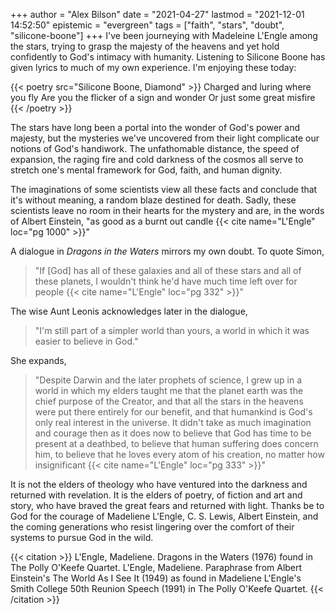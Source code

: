 +++
author = "Alex Bilson"
date = "2021-04-27"
lastmod = "2021-12-01 14:52:50"
epistemic = "evergreen"
tags = ["faith", "stars", "doubt", "silicone-boone"]
+++
I've been journeying with Madeleine L'Engle among the stars, trying to grasp the majesty of the heavens and yet hold confidently to God's intimacy with humanity. Listening to Silicone Boone has given lyrics to much of my own experience. I'm enjoying these today:

{{< poetry src="Silicone Boone, Diamond" >}}
Charged and luring where you fly
Are you the flicker of a sign and wonder
Or just some great misfire
{{< /poetry >}}

The stars have long been a portal into the wonder of God's power and majesty, but the mysteries we've uncovered from their light complicate our notions of God's handiwork. The unfathomable distance, the speed of expansion, the raging fire and cold darkness of the cosmos all serve to stretch one's mental framework for God, faith, and human dignity.

The imaginations of some scientists view all these facts and conclude that it's without meaning, a random blaze destined for death. Sadly, these scientists leave no room in their hearts for the mystery and are, in the words of Albert Einstein, "as good as a burnt out candle {{< cite name="L'Engle" loc="pg 1000" >}}"

A dialogue in _Dragons in the Waters_ mirrors my own doubt. To quote Simon,

> "If [God] has all of these galaxies and all of these stars and all of these planets, I wouldn't think he'd have much time left over for people {{< cite name="L'Engle" loc="pg 332" >}}"

The wise Aunt Leonis acknowledges later in the dialogue,

> "I'm still part of a simpler world than yours, a world in which it was easier to believe in God."

She expands,

> "Despite Darwin and the later prophets of science, I grew up in a world in which my elders taught me that the planet earth was the chief purpose of the Creator, and that all the stars in the heavens were put there entirely for our benefit, and that humankind is God's only real interest in the universe. It didn't take as much imagination and courage then as it does now to believe that God has time to be present at a deathbed, to believe that human suffering does concern him, to believe that he loves every atom of his creation, no matter how insignificant {{< cite name="L'Engle" loc="pg 333" >}}"

It is not the elders of theology who have ventured into the darkness and returned with revelation. It is the elders of poetry, of fiction and art and story, who have braved the great fears and returned with light. Thanks be to God for the courage of Madeliene L'Engle, C. S. Lewis, Albert Einstein, and the coming generations who resist lingering over the comfort of their systems to pursue God in the wild.

{{< citation >}}
L'Engle, Madeliene. Dragons in the Waters (1976) found in The Polly O'Keefe Quartet.
L'Engle, Madeliene. Paraphrase from Albert Einstein's The World As I See It (1949) as found in Madeliene L'Engle's Smith College 50th Reunion Speech (1991) in The Polly O'Keefe Quartet.
{{< /citation >}}
